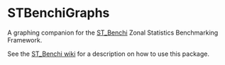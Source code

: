 # STBenchiGraphs

A graphing companion for the [ST_Benchi](https://github.com/polydbms/st_benchi) Zonal Statistics Benchmarking Framework.

See the [ST_Benchi wiki](https://github.com/polydbms/st_benchi/wiki) for a description on how to use this package.
